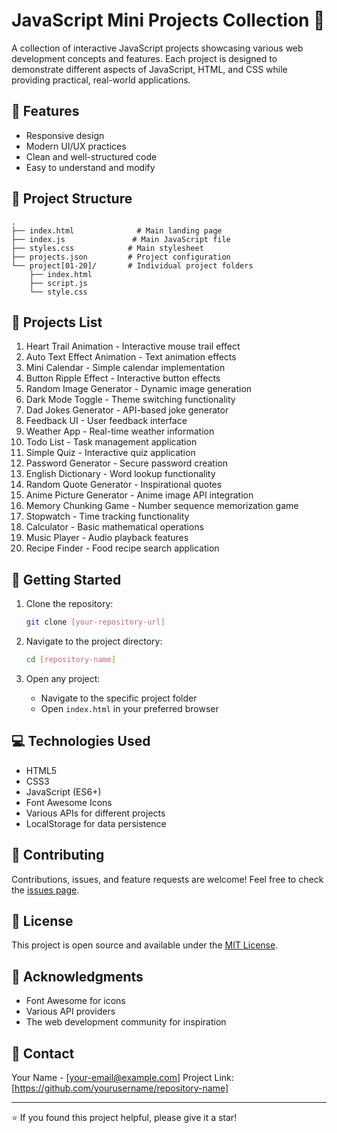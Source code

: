 # JavaScript Mini Projects Collection 🚀

A collection of interactive JavaScript projects showcasing various web development concepts and features. Each project is designed to demonstrate different aspects of JavaScript, HTML, and CSS while providing practical, real-world applications.

## 🎯 Features


- Responsive design
- Modern UI/UX practices
- Clean and well-structured code
- Easy to understand and modify

## 📂 Project Structure

```
.
├── index.html              # Main landing page
├── index.js               # Main JavaScript file
├── styles.css            # Main stylesheet
├── projects.json         # Project configuration
└── project[01-20]/       # Individual project folders
    ├── index.html
    ├── script.js
    └── style.css
```

## 🎨 Projects List

1. Heart Trail Animation - Interactive mouse trail effect
2. Auto Text Effect Animation - Text animation effects
3. Mini Calendar - Simple calendar implementation
4. Button Ripple Effect - Interactive button effects
5. Random Image Generator - Dynamic image generation
6. Dark Mode Toggle - Theme switching functionality
7. Dad Jokes Generator - API-based joke generator
8. Feedback UI - User feedback interface
9. Weather App - Real-time weather information
10. Todo List - Task management application
11. Simple Quiz - Interactive quiz application
12. Password Generator - Secure password creation
13. English Dictionary - Word lookup functionality
14. Random Quote Generator - Inspirational quotes
15. Anime Picture Generator - Anime image API integration
16. Memory Chunking Game - Number sequence memorization game
17. Stopwatch - Time tracking functionality
18. Calculator - Basic mathematical operations
19. Music Player - Audio playback features
20. Recipe Finder - Food recipe search application

## 🚀 Getting Started

1. Clone the repository:
   ```bash
   git clone [your-repository-url]
   ```

2. Navigate to the project directory:
   ```bash
   cd [repository-name]
   ```

3. Open any project:
   - Navigate to the specific project folder
   - Open `index.html` in your preferred browser

## 💻 Technologies Used

- HTML5
- CSS3
- JavaScript (ES6+)
- Font Awesome Icons
- Various APIs for different projects
- LocalStorage for data persistence

## 🤝 Contributing

Contributions, issues, and feature requests are welcome! Feel free to check the [issues page](your-issues-url).

## 📝 License

This project is open source and available under the [MIT License](LICENSE).

## 🌟 Acknowledgments

- Font Awesome for icons
- Various API providers
- The web development community for inspiration

## 📧 Contact

Your Name - [your-email@example.com]
Project Link: [https://github.com/yourusername/repository-name]

---
⭐️ If you found this project helpful, please give it a star! 